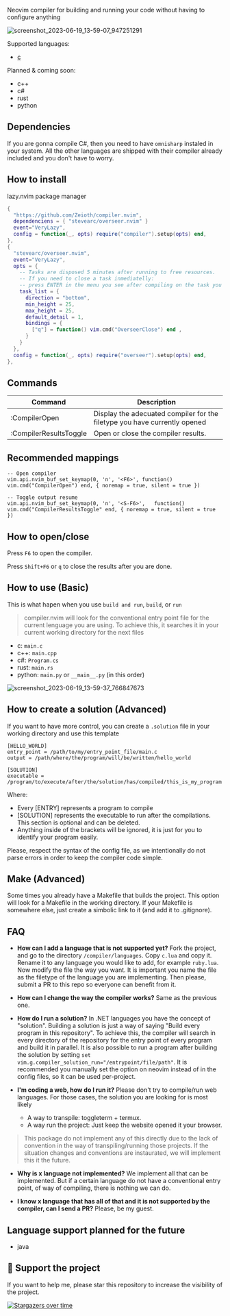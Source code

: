 Neovim compiler for building and running your code without having to configure anything



![screenshot_2023-06-19_13-59-07_947251291](https://github.com/Zeioth/compiler.nvim/assets/3357792/7c31d02c-2e8d-4562-bcec-323d8a468f67)

Supported languages:

* [c](https://github.com/Zeioth/compiler.nvim/blob/main/lua/compiler/languages/c.lua)

Planned & coming soon:

* c++
* c#
* rust
* python

## Dependencies
If you are gonna compile C#, then you need to have `omnisharp` instaled in your system. All the other languages are shipped with their compiler already included and you don't have to worry.

## How to install
lazy.nvim package manager
```lua
{
  "https://github.com/Zeioth/compiler.nvim",
  dependenciens = { "stevearc/overseer.nvim" }
  event="VeryLazy",
  config = function(_, opts) require("compiler").setup(opts) end,
},
{
  "stevearc/overseer.nvim",
  event="VeryLazy",
  opts = {
    -- Tasks are disposed 5 minutes after running to free resources.
    -- If you need to close a task inmediatelly:
    -- press ENTER in the menu you see after compiling on the task you want to close.
    task_list = {
      direction = "bottom",
      min_height = 25,
      max_height = 25,
      default_detail = 1,
      bindings = {
        ["q"] = function() vim.cmd("OverseerClose") end ,
      }
    }
  },
  config = function(_, opts) require("overseer").setup(opts) end,
},
```

## Commands

| Command | Description|
|--|--|
| :CompilerOpen | Display the adecuated compiler for the filetype you have currently opened |
| :CompilerResultsToggle | Open or close the compiler results. |

## Recommended mappings

```
-- Open compiler
vim.api.nvim_buf_set_keymap(0, 'n', '<F6>', function() vim.cmd("CompilerOpen") end, { noremap = true, silent = true })

-- Toggle output resume
vim.api.nvim_buf_set_keymap(0, 'n', '<S-F6>',   function() vim.cmd("CompilerResultsToggle" end, { noremap = true, silent = true })
```

## How to open/close
Press `F6` to open the compiler.

Press `Shift+F6` or `q` to close the results after you are done.

## How to use (Basic)
This is what hapen when you use `build and run`, `build`, or `run`

> compiler.nvim will look for the conventional entry point file for the current lenguage you are using. To achieve this, it searches it in your current working directory for the next files

  * c: `main.c`
  * c++: `main.cpp`
  * c#: `Program.cs`
  * rust: `main.rs`
  * python: `main.py` or `__main__.py` (in this order)

![screenshot_2023-06-19_13-59-37_766847673](https://github.com/Zeioth/compiler.nvim/assets/3357792/42c4ec0d-4446-4ac6-9c4a-478a32d23ca7)

## How to create a solution (Advanced)
If you want to have more control, you can create a `.solution` file in your working directory and use this template 

```
[HELLO_WORLD]
entry_point = /path/to/my/entry_point_file/main.c
output = /path/where/the/program/will/be/written/hello_world

[SOLUTION]
executable = /program/to/execute/after/the/solution/has/compiled/this_is_my_program
```

Where:

* Every [ENTRY] represents a program to compile
* [SOLUTION] represents the executable to run after the compilations. This section is optional and can be deleted.
* Anything inside of the brackets will be ignored, it is just for you to identify your program easily.

Please, respect the syntax of the config file, as we intentionally do not parse errors in order to keep the compiler code simple.

## Make (Advanced)
Some times you already have a Makefile that builds the project. This option will look for a Makefile in the working directory. If your Makefile is somewhere else, just create a simbolic link to it (and add it to .gitignore).


## FAQ

* **How can I add a language that is not supported yet?** Fork the project, and go to the directory `/compiler/languages`. Copy `c.lua` and copy it. Rename it to any language you would like to add, for example `ruby.lua`. Now modify the file the way you want. It is important you name the file as the filetype of the language you are implementing. Then please, submit a PR to this repo so everyone can benefit from it.
* **How can I change the way the compiler works?** Same as the previous one.
* **How do I run a solution?** In .NET languages you have the concept of "solution". Building a solution is just a way of saying "Build every program in this repository". To achieve this, the compiler will search in every directory of the repository for the entry point of every program and build it in parallel. It is also possible to run a program after building the solution by setting `set vim.g.compiler_solution_run="/entrypoint/file/path"`. It is recommended you manually set the option on neovim instead of in the config files, so it can be used per-project.

* **I'm coding a web, how do I run it?** Please don't try to compile/run web languages. For those cases, the solution you are looking for is most likely

  * A way to transpile: toggleterm + termux.
  * A way run the project: Just keep the website opened it your browser.
  
 > This package do not implement any of this directly due to the lack of convention in the way of transpiling/running those projects. If the situation changes and conventions are instaurated, we will implement this it the future.

* **Why is x language not implemented?** We implement all that can be implemented. But if a certain language do not have a conventional entry point, of way of compiling, there is nothing we can do.

* **I know x language that has all of that and it is not supported by the compiler, can I send a PR?** Please, be my guest.

## Language support planned for the future

* java

## 🌟 Support the project
If you want to help me, please star this repository to increase the visibility of the project.

[![Stargazers over time](https://starchart.cc/Zeioth/compiler.nvim.svg)](https://starchart.cc/Zeioth/compiler.nvim)
